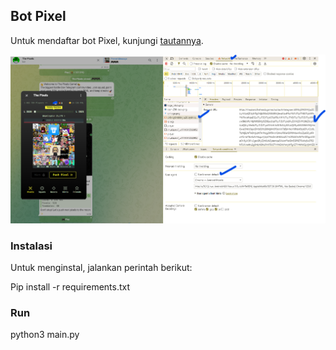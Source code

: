 ## Bot Pixel

Untuk mendaftar bot Pixel, kunjungi [tautannya](https://web.telegram.org/k/#@the_pixels_bot).

![Pixel Bot](https://github.com/Winnode/The_pixel/blob/main/pixel.png)

### Instalasi
Untuk menginstal, jalankan perintah berikut:

Pip install -r requirements.txt

### Run

python3 main.py
